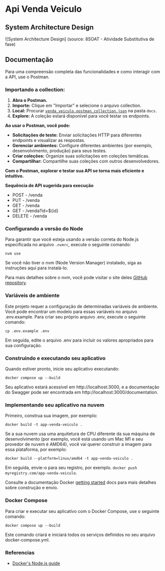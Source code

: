 # Api Venda Veiculo

## System Architecture Design
![System Architecture Design]
(source: 8SOAT - Atividade Substitutiva de fase)

## Documentação

Para uma compreensão completa das funcionalidades e como interagir com a API, use o Postman.

### Importando a collection:

1. **Abra o Postman.**
2. **Importe:** Clique em "Importar" e selecione o arquivo collection.
3. **Local:** Procurar [`venda_veiculo.postman_collection.json`](https://github.com/fagnercontato/venda_veiculo/blob/main/docs/Postman/venda_veiculo.postman_collection.json) na pasta `docs`.
4. **Explore:** A coleção estará disponível para você testar os endpoints.

**Ao usar o Postman, você pode:**

* **Solicitações de teste:** Enviar solicitações HTTP para diferentes endpoints e visualizar as respostas.
* **Gerenciar ambientes:** Configure diferentes ambientes (por exemplo, desenvolvimento, produção) para seus testes.
* **Criar coleções:** Organize suas solicitações em coleções temáticas.
* **Compartilhar:** Compartilhe suas coleções com outros desenvolvedores.

**Com o Postman, explorar e testar sua API se torna mais eficiente e intuitivo.**

**Sequência de API sugerida para execução**
- POST - /venda
- PUT - /venda
- GET - /venda
- GET - /venda?id=${id}
- DELETE - /venda

### Configurando a versão do Node

Para garantir que você esteja usando a versão correta do Node.js especificada no arquivo `.nvmrc`, execute o seguinte comando:

```shell
nvm use
```

Se você não tiver o nvm (Node Version Manager) instalado, siga as instruções aqui para instalá-lo.


Para mais detalhes sobre o nvm, você pode visitar o site deles [GitHub repository](https://github.com/nvm-sh/nvm#installing-and-updating).

### Variáveis ​​de ambiente

Este projeto requer a configuração de determinadas variáveis ​​de ambiente.
Você pode encontrar um modelo para essas variáveis ​​no arquivo .env.example.
Para criar seu próprio arquivo .env, execute o seguinte comando:

```shell
cp .env.example .env
```

Em seguida, edite o arquivo .env para incluir os valores apropriados para sua configuração.

### Construindo e executando seu aplicativo

Quando estiver pronto, inicie seu aplicativo executando:

```shell
docker compose up --build
```

Seu aplicativo estará acessível em http://localhost:3000, e a documentação do Swagger
pode ser encontrada em http://localhost:3000/documentation.

### Implementando seu aplicativo na nuvem

Primeiro, construa sua imagem, por exemplo:

```shell
docker build -t app-venda-veiculo .
```

Se a sua nuvem usa uma arquitetura de CPU diferente da sua máquina de desenvolvimento (por exemplo, você está usando um Mac M1 e seu provedor de nuvem é AMD64), você vai querer construir a imagem para essa plataforma, por exemplo:


```shell
docker build --platform=linux/amd64 -t app-venda-veiculo .
```

Em seguida, envie-o para seu registro, por exemplo. `docker push myregistry.com/app-venda-veiculo`.

Consulte a documentação Docker [getting started](https://docs.docker.com/go/get-started-sharing/)
docs para mais detalhes sobre construção e envio.

### Docker Compose

Para criar e executar seu aplicativo com o Docker Compose, use o seguinte comando:

```shell
docker compose up --build
```
Este comando criará e iniciará todos os serviços definidos no seu arquivo docker-compose.yml.


### Referencias
* [Docker's Node.js guide](https://docs.docker.com/language/nodejs/)
